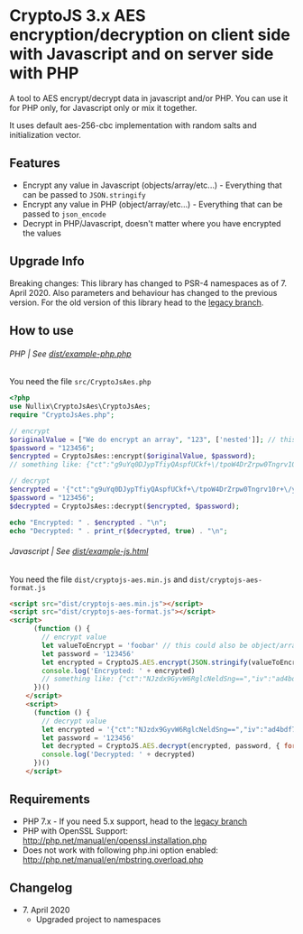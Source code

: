 # CryptoJS 3.x AES encryption/decryption on client side with Javascript and on server side with PHP

A tool to AES encrypt/decrypt data in javascript and/or PHP. You can use it for PHP only, for Javascript only or mix it together. 

It uses default aes-256-cbc implementation with random salts and initialization vector.

## Features
* Encrypt any value in Javascript (objects/array/etc...) - Everything that can be passed to `JSON.stringify`
* Encrypt any value in PHP  (object/array/etc...) - Everything that can be passed to `json_encode`
* Decrypt in PHP/Javascript, doesn't matter where you have encrypted the values

## Upgrade Info
Breaking changes: This library has changed to PSR-4 namespaces as of 7. April 2020. Also parameters and behaviour has changed to the previous version. For the old version of this library head to the [legacy branch](https://github.com/brainfoolong/cryptojs-aes-php/tree/legacy).

## How to use
###### PHP | See [dist/example-php.php](https://github.com/brainfoolong/cryptojs-aes-php/blob/master/dist/example-php.php)
You need the file `src/CryptoJsAes.php`
```php
<?php
use Nullix\CryptoJsAes\CryptoJsAes;
require "CryptoJsAes.php";

// encrypt
$originalValue = ["We do encrypt an array", "123", ['nested']]; // this could be any value
$password = "123456";
$encrypted = CryptoJsAes::encrypt($originalValue, $password);
// something like: {"ct":"g9uYq0DJypTfiyQAspfUCkf+\/tpoW4DrZrpw0Tngrv10r+\/yeJMeseBwDtJ5gTnx","iv":"c8fdc314b9d9acad7bea9a865671ea51","s":"7e61a4cd341279af"}

// decrypt
$encrypted = '{"ct":"g9uYq0DJypTfiyQAspfUCkf+\/tpoW4DrZrpw0Tngrv10r+\/yeJMeseBwDtJ5gTnx","iv":"c8fdc314b9d9acad7bea9a865671ea51","s":"7e61a4cd341279af"}';
$password = "123456";
$decrypted = CryptoJsAes::decrypt($encrypted, $password);

echo "Encrypted: " . $encrypted . "\n";
echo "Decrypted: " . print_r($decrypted, true) . "\n";
```
###### Javascript | See [dist/example-js.html](https://github.com/brainfoolong/cryptojs-aes-php/blob/master/dist/example-js.html)
You need the file `dist/cryptojs-aes.min.js` and `dist/cryptojs-aes-format.js`
```html
<script src="dist/cryptojs-aes.min.js"></script>
<script src="dist/cryptojs-aes-format.js"></script>
<script>
      (function () {
        // encrypt value
        let valueToEncrypt = 'foobar' // this could also be object/array/whatever
        let password = '123456'
        let encrypted = CryptoJS.AES.encrypt(JSON.stringify(valueToEncrypt), password, { format: CryptoJSAesJson }).toString()
        console.log('Encrypted: ' + encrypted)
        // something like: {"ct":"NJzdx9GyvW6RglcNeldSng==","iv":"ad4bdf7f5a89ec335083bedaff34e851","s":"9a607051e0f4517e"}
      })()
    </script>
    <script>
      (function () {
        // decrypt value
        let encrypted = '{"ct":"NJzdx9GyvW6RglcNeldSng==","iv":"ad4bdf7f5a89ec335083bedaff34e851","s":"9a607051e0f4517e"}'
        let password = '123456'
        let decrypted = CryptoJS.AES.decrypt(encrypted, password, { format: CryptoJSAesJson }).toString(CryptoJS.enc.Utf8)
        console.log('Decrypted: ' + decrypted)
      })()
    </script>
```

## Requirements
* PHP 7.x - If you need 5.x support, head to the [legacy branch](https://github.com/brainfoolong/cryptojs-aes-php/tree/legacy)
* PHP with OpenSSL Support: http://php.net/manual/en/openssl.installation.php
* Does not work with following php.ini option enabled: http://php.net/manual/en/mbstring.overload.php

## Changelog
* 7\. April 2020 
  * Upgraded project to namespaces
